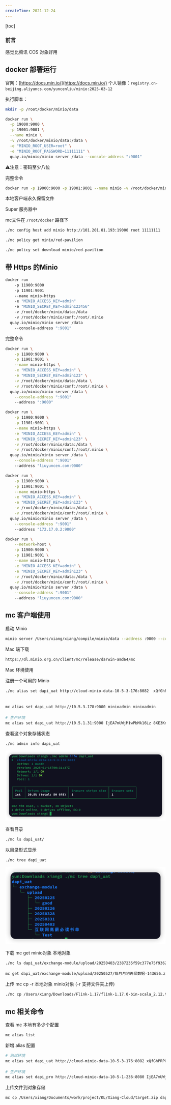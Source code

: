 ```yaml
---
createTime: 2021-12-24
---
```



[toc]

### 前言

感觉比腾讯 COS 对象好用



## docker 部署运行

官网：[https://docs.min.io/](https://docs.min.io/)
个人镜像：`registry.cn-beijing.aliyuncs.com/yuncenliu/minio:2025-03-12`

执行脚本：

```sh
mkdir -p /root/docker/minio/data
```

```sh
docker run \
  -p 19000:9000 \
  -p 19001:9001 \
  --name minio \
  -v /root/docker/minio/data:/data \
  -e "MINIO_ROOT_USER=root" \
  -e "MINIO_ROOT_PASSWORD=11111111" \
  quay.io/minio/minio server /data --console-address ":9001"
```

⚠️注意：密码至少八位

完整命令

```sh
docker run -p 19000:9000 -p 19001:9001 --name minio -v /root/docker/minio/data:/data -e "MINIO_ROOT_USER=root" -e "MINIO_ROOT_PASSWORD=11111111" quay.io/minio/minio server /data --console-address ":9001"
```



本地客户端永久保留文件

Super 服务器中

mc文件在 `/root/docker` 路径下

```sh
./mc config host add minio http://101.201.81.193:19000 root 11111111
```

```sh
./mc policy get minio/red-pavilion
```

```sh
./mc policy set download minio/red-pavilion
```







## 带 Https 的Minio

```sh
docker run 
	-p 11900:9000 
	-p 11901:9001 
	--name minio-https 
	-e "MINIO_ACCESS_KEY=admin" 
	-e "MINIO_SECRET_KEY=admin123456" 
	-v /root/docker/minio/data:/data 
	-v /root/docker/minio/conf:/root/.minio 
  quay.io/minio/minio server /data 
	--console-address ":9001"
```

完整命令

```sh
docker run \
	-p 11900:9000 \
	-p 11901:9001 \
	--name minio-https \
	-e "MINIO_ACCESS_KEY=admin" \
	-e "MINIO_SECRET_KEY=admin123" \
	-v /root/docker/minio/data:/data \
	-v /root/docker/minio/conf:/root/.minio \
  quay.io/minio/minio server /data \
	--console-address ":9001"
	--address ":9000"
```



```sh
docker run \
	-p 11900:9000 \
	-p 11901:9001 \
	--name minio-https \
	-e "MINIO_ACCESS_KEY=admin" \
	-e "MINIO_SECRET_KEY=admin123" \
	-v /root/docker/minio/data:/data \
	-v /root/docker/minio/conf:/root/.minio \
  quay.io/minio/minio server /data \
	--console-address ":9001"
	--address "liuyuncen.com:9000"
```

```sh
docker run \
	-p 11900:9000 \
	-p 11901:9001 \
	--name minio-https \
	-e "MINIO_ACCESS_KEY=admin" \
	-e "MINIO_SECRET_KEY=admin123" \
	-v /root/docker/minio/data:/data \
	-v /root/docker/minio/conf:/root/.minio \
  quay.io/minio/minio server /data \
	--console-address ":9001"
	--address "172.17.0.2:9000"
```

```sh
docker run \
	--network=host \
	-p 11900:9000 \
	-p 11901:9001 \
	--name minio-https \
	-e "MINIO_ACCESS_KEY=admin" \
	-e "MINIO_SECRET_KEY=admin123" \
	-v /root/docker/minio/data:/data \
	-v /root/docker/minio/conf:/root/.minio \
  quay.io/minio/minio server /data \
	--console-address ":9001"
	--address "liuyuncen.com:9000"
```



## mc 客户端使用

启动 Minio

```sh
minio server /Users/xiang/xiang/compile/minio/data --address :9000 --console-address :9001 &
```


Mac 端下载
```sh
https://dl.minio.org.cn/client/mc/release/darwin-amd64/mc
```

Mac 环境使用

注册一个可用的 Minio
```sh
./mc alias set dapi_uat http://cloud-minio-data-10-5-3-176:8082  xQfGhPRPG0bJ9YW4HiB6 22BzgLhqfGjWAxIZfsOOfCmexNRVGRn8JiYXRhVR


mc alias set dapi_uat http://10.5.3.178:9000 minioadmin minioadmin

# 生产环境
mc alias set dapi_uat http://10.5.1.31:9000 IjEA7mUWjM1wPbMk16Lz 8XE3KnLBfPFcIbrLnE06xZ6L3hEUIICrm51n2krk
```


查看这个对象存储状态
```sh
./mc admin info dapi_uat
```
![](images/Pasted%20image%2020250407093047.png)

查看目录
```sh
./mc ls dapi_uat/
```

以目录形式显示
```sh
./mc tree dapi_uat
```
![](images/Pasted%20image%2020250407093223.png)

下载 mc get minio对象 本地对象
```sh
./mc ls dapi_uat/exchange-module/upload/20250403/2387235f59c377e75f936262363f3440.zip /Users/xiang/Downloads/

mc get dapi_uat/exchange-module/upload/20250527/每月月初再保数据-143656.zip ./
```


上传 mc cp -r 本地对象 minio对象 (-r 支持文件夹上传)
```sh
./mc cp /Users/xiang/Downloads/Flink-1.17/flink-1.17.0-bin-scala_2.12.tgz dapi_uat/exchange-module/upload/互联网高薪必读书单/
```


## mc 相关命令

查看 mc 本地有多少个配置
```sh
mc alias list
```

新增 alias 配置
```sh
# 测试环境
mc alias set dapi_uat http://cloud-minio-data-10-5-3-176:8082 xQfGhPRPG0bJ9YW4HiB6 22BzgLhqfGjWAxIZfsOOfCmexNRVGRn8JiYXRhVR

# 生产环境
mc alias set dapi_pro http://cloud-minio-data-10-5-1-236:8080 IjEA7mUWjM1wPbMk16Lz 8XE3KnLBfPFcIbrLnE06xZ6L3hEUIICrm51n2krk
```

上传文件到对象存储
```sh
mc cp /Users/xiang/Documents/work/project/KL/Xiang-Cloud/target.zip dapi_pro/exchange-module/system/
```